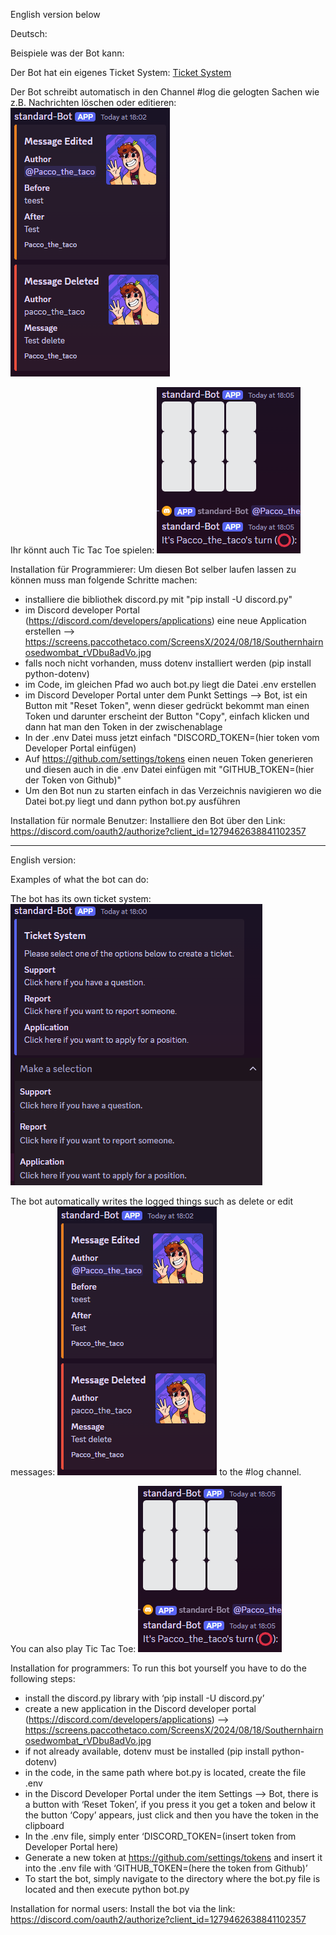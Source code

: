 English version below

Deutsch:

Beispiele was der Bot kann: 

Der Bot hat ein eigenes Ticket System:
[Ticket System](example_pics/tickets.png)

Der Bot schreibt automatisch in den Channel #log die gelogten Sachen wie z.B. Nachrichten löschen oder editieren:
![Nachrichten löschen oder editieren](example_pics/log.png)

Ihr könnt auch Tic Tac Toe spielen:
![Tic Tac Toe](example_pics/tictactoe.png)

Installation für Programmierer: 
Um diesen Bot selber laufen lassen zu können muss man folgende Schritte machen:
- installiere die bibliothek discord.py mit "pip install -U discord.py"
- im Discord developer Portal (https://discord.com/developers/applications) eine neue Application erstellen
--> https://screens.paccothetaco.com/ScreensX/2024/08/18/Southernhairnosedwombat_rVDbu8adVo.jpg
- falls noch nicht vorhanden, muss dotenv installiert werden (pip install python-dotenv)
- im Code, im gleichen Pfad wo auch bot.py liegt die Datei .env erstellen
- im Discord Developer Portal unter dem Punkt Settings --> Bot, ist ein Button mit "Reset Token", wenn dieser gedrückt bekommt man einen Token und darunter erscheint der Button "Copy", einfach klicken und dann hat man den Token in der zwischenablage
- In der .env Datei muss jetzt einfach "DISCORD_TOKEN=(hier token vom Developer Portal einfügen)
- Auf https://github.com/settings/tokens einen neuen Token generieren und diesen auch in die .env Datei einfügen mit "GITHUB_TOKEN=(hier der Token von Github)" 
- Um den Bot nun zu starten einfach in das Verzeichnis navigieren wo die Datei bot.py liegt und dann python bot.py ausführen

Installation für normale Benutzer:
Installiere den Bot über den Link: https://discord.com/oauth2/authorize?client_id=1279462638841102357

---------------------------

English version:

Examples of what the bot can do: 

The bot has its own ticket system:
![ticket system](example_pics/tickets.png)

The bot automatically writes the logged things such as delete or edit messages:
![delete or edit messages](example_pics/log.png) to the #log channel.

You can also play Tic Tac Toe:
![Tic Tac Toe](example_pics/tictactoe.png)

Installation for programmers: 
To run this bot yourself you have to do the following steps:
- install the discord.py library with ‘pip install -U discord.py’
- create a new application in the Discord developer portal (https://discord.com/developers/applications)
--> https://screens.paccothetaco.com/ScreensX/2024/08/18/Southernhairnosedwombat_rVDbu8adVo.jpg
- if not already available, dotenv must be installed (pip install python-dotenv)
- in the code, in the same path where bot.py is located, create the file .env
- in the Discord Developer Portal under the item Settings --> Bot, there is a button with ‘Reset Token’, if you press it you get a token and below it the button ‘Copy’ appears, just click and then you have the token in the clipboard
- In the .env file, simply enter ‘DISCORD_TOKEN=(insert token from Developer Portal here)
- Generate a new token at https://github.com/settings/tokens and insert it into the .env file with ‘GITHUB_TOKEN=(here the token from Github)’ 
- To start the bot, simply navigate to the directory where the bot.py file is located and then execute python bot.py

Installation for normal users:
Install the bot via the link: https://discord.com/oauth2/authorize?client_id=1279462638841102357